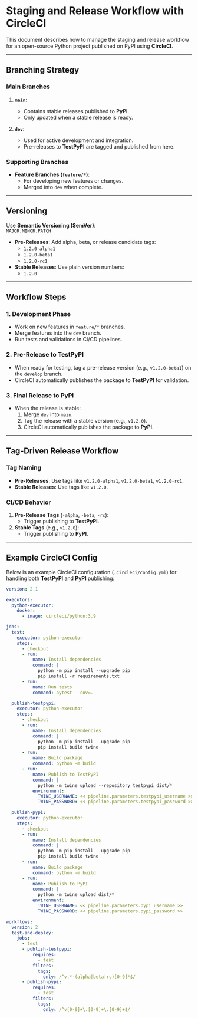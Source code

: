 # Staging and Release Workflow with CircleCI

This document describes how to manage the staging and release workflow for an open-source Python project published on PyPI using **CircleCI**.

---

## Branching Strategy

### Main Branches

1. **`main`**:

   - Contains stable releases published to **PyPI**.
   - Only updated when a stable release is ready.

2. **`dev`**:
   - Used for active development and integration.
   - Pre-releases to **TestPyPI** are tagged and published from here.

### Supporting Branches

- **Feature Branches (`feature/*`)**:
  - For developing new features or changes.
  - Merged into `dev` when complete.

---

## Versioning

Use **Semantic Versioning (SemVer)**:  
`MAJOR.MINOR.PATCH`

- **Pre-Releases**: Add alpha, beta, or release candidate tags:
  - `1.2.0-alpha1`
  - `1.2.0-beta1`
  - `1.2.0-rc1`
- **Stable Releases**: Use plain version numbers:
  - `1.2.0`

---

## Workflow Steps

### 1. Development Phase

- Work on new features in `feature/*` branches.
- Merge features into the `dev` branch.
- Run tests and validations in CI/CD pipelines.

### 2. Pre-Release to TestPyPI

- When ready for testing, tag a pre-release version (e.g., `v1.2.0-beta1`) on the `develop` branch.
- CircleCI automatically publishes the package to **TestPyPI** for validation.

### 3. Final Release to PyPI

- When the release is stable:
  1. Merge `dev` into `main`.
  2. Tag the release with a stable version (e.g., `v1.2.0`).
  3. CircleCI automatically publishes the package to **PyPI**.

---

## Tag-Driven Release Workflow

### Tag Naming

- **Pre-Releases**: Use tags like `v1.2.0-alpha1`, `v1.2.0-beta1`, `v1.2.0-rc1`.
- **Stable Releases**: Use tags like `v1.2.0`.

### CI/CD Behavior

1. **Pre-Release Tags** (`-alpha`, `-beta`, `-rc`):
   - Trigger publishing to **TestPyPI**.
2. **Stable Tags** (e.g., `v1.2.0`):
   - Trigger publishing to **PyPI**.

---

## Example CircleCI Config

Below is an example CircleCI configuration (`.circleci/config.yml`) for handling both **TestPyPI** and **PyPI** publishing:

```yaml
version: 2.1

executors:
  python-executor:
    docker:
      - image: circleci/python:3.9

jobs:
  test:
    executor: python-executor
    steps:
      - checkout
      - run:
          name: Install dependencies
          command: |
            python -m pip install --upgrade pip
            pip install -r requirements.txt
      - run:
          name: Run tests
          command: pytest --cov=.

  publish-testpypi:
    executor: python-executor
    steps:
      - checkout
      - run:
          name: Install dependencies
          command: |
            python -m pip install --upgrade pip
            pip install build twine
      - run:
          name: Build package
          command: python -m build
      - run:
          name: Publish to TestPyPI
          command: |
            python -m twine upload --repository testpypi dist/*
          environment:
            TWINE_USERNAME: << pipeline.parameters.testpypi_username >>
            TWINE_PASSWORD: << pipeline.parameters.testpypi_password >>

  publish-pypi:
    executor: python-executor
    steps:
      - checkout
      - run:
          name: Install dependencies
          command: |
            python -m pip install --upgrade pip
            pip install build twine
      - run:
          name: Build package
          command: python -m build
      - run:
          name: Publish to PyPI
          command: |
            python -m twine upload dist/*
          environment:
            TWINE_USERNAME: << pipeline.parameters.pypi_username >>
            TWINE_PASSWORD: << pipeline.parameters.pypi_password >>

workflows:
  version: 2
  test-and-deploy:
    jobs:
      - test
      - publish-testpypi:
          requires:
            - test
          filters:
            tags:
              only: /^v.*-(alpha|beta|rc)[0-9]*$/
      - publish-pypi:
          requires:
            - test
          filters:
            tags:
              only: /^v[0-9]+\.[0-9]+\.[0-9]+$/
```
